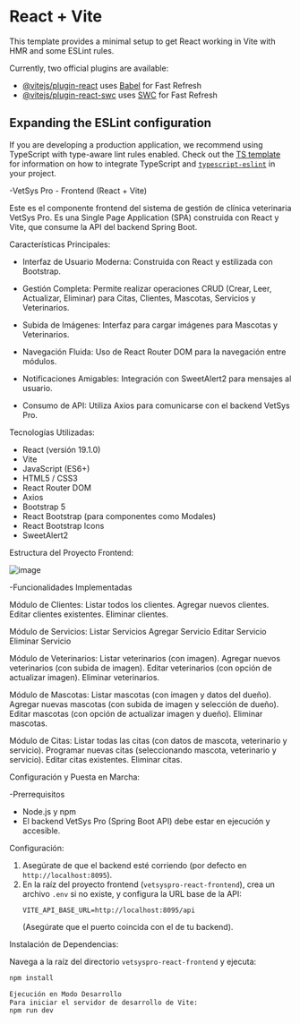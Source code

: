 # React + Vite

This template provides a minimal setup to get React working in Vite with HMR and some ESLint rules.

Currently, two official plugins are available:

- [@vitejs/plugin-react](https://github.com/vitejs/vite-plugin-react/blob/main/packages/plugin-react) uses [Babel](https://babeljs.io/) for Fast Refresh
- [@vitejs/plugin-react-swc](https://github.com/vitejs/vite-plugin-react/blob/main/packages/plugin-react-swc) uses [SWC](https://swc.rs/) for Fast Refresh

## Expanding the ESLint configuration

If you are developing a production application, we recommend using TypeScript with type-aware lint rules enabled. Check out the [TS template](https://github.com/vitejs/vite/tree/main/packages/create-vite/template-react-ts) for information on how to integrate TypeScript and [`typescript-eslint`](https://typescript-eslint.io) in your project.


 -VetSys Pro - Frontend (React + Vite)

 Este es el componente frontend del sistema de gestión de clínica veterinaria VetSys Pro. Es una Single Page Application (SPA) construida con React y Vite, que consume la API del backend Spring Boot.
 
Características Principales:

-  Interfaz de Usuario Moderna:
   Construida con React y estilizada con Bootstrap.
 
-  Gestión Completa:
   Permite realizar operaciones CRUD (Crear, Leer, Actualizar, Eliminar) para Citas, Clientes, Mascotas, Servicios y Veterinarios.
   
-  Subida de Imágenes:
   Interfaz para cargar imágenes para Mascotas y Veterinarios.
   
-  Navegación Fluida:
   Uso de React Router DOM para la navegación entre módulos.
  
-  Notificaciones Amigables:
   Integración con SweetAlert2 para mensajes al usuario.
  
-  Consumo de API:
   Utiliza Axios para comunicarse con el backend VetSys Pro.

   

Tecnologías Utilizadas:

-   React (versión 19.1.0)
-   Vite
-   JavaScript (ES6+)
-   HTML5 / CSS3
-   React Router DOM
-   Axios
-   Bootstrap 5
-   React Bootstrap (para componentes como Modales)
-   React Bootstrap Icons
-   SweetAlert2

  Estructura del Proyecto Frontend:

  ![image](https://github.com/user-attachments/assets/4648b65b-bcef-42cc-9a13-8c6d44840c7d)



-Funcionalidades Implementadas

Módulo de Clientes:
Listar todos los clientes.
Agregar nuevos clientes.
Editar clientes existentes.
Eliminar clientes.

Módulo de Servicios:
Listar Servicios
Agregar Servicio
Editar Servicio
Eliminar Servicio

Módulo de Veterinarios:
Listar veterinarios (con imagen).
Agregar nuevos veterinarios (con subida de imagen).
Editar veterinarios (con opción de actualizar imagen).
Eliminar veterinarios.

Módulo de Mascotas:
Listar mascotas (con imagen y datos del dueño).
Agregar nuevas mascotas (con subida de imagen y selección de dueño).
Editar mascotas (con opción de actualizar imagen y dueño).
Eliminar mascotas.

Módulo de Citas:
Listar todas las citas (con datos de mascota, veterinario y servicio).
Programar nuevas citas (seleccionando mascota, veterinario y servicio).
Editar citas existentes.
Eliminar citas.


Configuración y Puesta en Marcha:

-Prerrequisitos

*   Node.js y npm
*   El backend VetSys Pro (Spring Boot API) debe estar en ejecución y accesible.

Configuración:

1.  Asegúrate de que el backend esté corriendo (por defecto en `http://localhost:8095`).
2.  En la raíz del proyecto frontend (`vetsyspro-react-frontend`), crea un archivo `.env` si no existe, y configura la URL base de la API:
    ```
    VITE_API_BASE_URL=http://localhost:8095/api
    ```
    (Asegúrate que el puerto coincida con el de tu backend).

Instalación de Dependencias:

Navega a la raíz del directorio `vetsyspro-react-frontend` y ejecuta:
```bash
npm install

Ejecución en Modo Desarrollo
Para iniciar el servidor de desarrollo de Vite:
npm run dev









